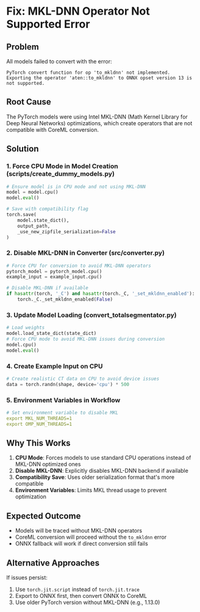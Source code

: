# Fix: MKL-DNN Operator Not Supported Error

## Problem
All models failed to convert with the error:
```
PyTorch convert function for op 'to_mkldnn' not implemented.
Exporting the operator 'aten::to_mkldnn' to ONNX opset version 13 is not supported.
```

## Root Cause
The PyTorch models were using Intel MKL-DNN (Math Kernel Library for Deep Neural Networks) optimizations, which create operators that are not compatible with CoreML conversion.

## Solution

### 1. Force CPU Mode in Model Creation (scripts/create_dummy_models.py)
```python
# Ensure model is in CPU mode and not using MKL-DNN
model = model.cpu()
model.eval()

# Save with compatibility flag
torch.save(
    model.state_dict(), 
    output_path, 
    _use_new_zipfile_serialization=False
)
```

### 2. Disable MKL-DNN in Converter (src/converter.py)
```python
# Force CPU for conversion to avoid MKL-DNN operators
pytorch_model = pytorch_model.cpu()
example_input = example_input.cpu()

# Disable MKL-DNN if available
if hasattr(torch, '_C') and hasattr(torch._C, '_set_mkldnn_enabled'):
    torch._C._set_mkldnn_enabled(False)
```

### 3. Update Model Loading (convert_totalsegmentator.py)
```python
# Load weights
model.load_state_dict(state_dict)
# Force CPU mode to avoid MKL-DNN issues during conversion
model.cpu()
model.eval()
```

### 4. Create Example Input on CPU
```python
# Create realistic CT data on CPU to avoid device issues
data = torch.randn(shape, device='cpu') * 500
```

### 5. Environment Variables in Workflow
```yaml
# Set environment variable to disable MKL
export MKL_NUM_THREADS=1
export OMP_NUM_THREADS=1
```

## Why This Works

1. **CPU Mode**: Forces models to use standard CPU operations instead of MKL-DNN optimized ones
2. **Disable MKL-DNN**: Explicitly disables MKL-DNN backend if available
3. **Compatibility Save**: Uses older serialization format that's more compatible
4. **Environment Variables**: Limits MKL thread usage to prevent optimization

## Expected Outcome

- Models will be traced without MKL-DNN operators
- CoreML conversion will proceed without the `to_mkldnn` error
- ONNX fallback will work if direct conversion still fails

## Alternative Approaches

If issues persist:
1. Use `torch.jit.script` instead of `torch.jit.trace`
2. Export to ONNX first, then convert ONNX to CoreML
3. Use older PyTorch version without MKL-DNN (e.g., 1.13.0)